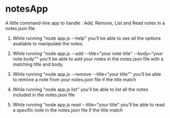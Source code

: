 # notesApp
A little command-line app to handle : Add, Remove, List and Read notes in a notes.json file

1) While running "node app.js --help" 
   you'll be able to see all the options available to manipulate the notes.

2) While running "node app.js --add --title="your note title" --body="your note body"" 
   you'll be able to add your notes in the notes.json file with a matching title and body.
   
3) While running "node app.js --remove --title="your title""
   you'll be able to remove a note from your notes.json file if the title match
   
4) While running "node app.js list"
   you'll be able to list all the notes included in the notes.json file
 
5) While running "node app.js read --title="your title"
   you'll be able to read a specific note in the notes.json file if the title match
   
